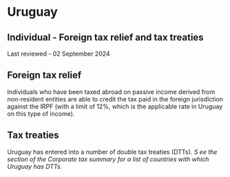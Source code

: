 # Uruguay
## Individual - Foreign tax relief and tax treaties
Last reviewed - 02 September 2024
## Foreign tax relief
Individuals who have been taxed abroad on passive income derived from non-resident entities are able to credit the tax paid in the foreign jurisdiction against the IRPF (with a limit of 12%, which is the applicable rate in Uruguay on this type of income).
## Tax treaties
Uruguay has entered into a number of double tax treaties (DTTs). _S_ _ee the section of the Corporate tax summary for a list of countries with which Uruguay has DTTs._
